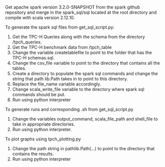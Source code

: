 Get apache spark version 3.2.0-SNAPSHOT from the spark github repository and merge in the spark_sql/sql located at the root directory and compile with scala version 2.12.10.

To generate the spark sql files from get_sql_script.py:
1. Get the TPC-H Queries along with the schema from the directory /tpch_queries.
2. Get the TPC-H benchmark data from /tpch_table
3. Change the variable createtablefile to point to the folder that has the TPC-H schemas.sql.
4. Change the csv_file variable to point to the directory that contains all the tables.
5. Create a directory to populate the spark sql commands and change the string that path lib.Path takes in to point to this directory.
6. Replace the file_name variable accordingly.
7. Change scala_write_file variable to the directory where spark sql commands should be put.
8. Run using python interpreter

To generate runs and corresponding .sh from get_sql_script.py
1. Change the variables output_command, scala_file_path and shell_file to take in appropriate directories.
2. Run using python interpreter.

To plot graphs using tpch_plotting.py
1. Change the path string in pathlib.Path(…) to point to the directory that contains the results.
2. Run using python interpreter
